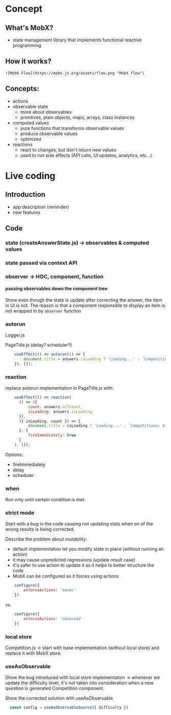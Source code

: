 # Concept

## What's MobX?
- state management library that implements functional reactive programming

## How it works?
    ![MobX Flow](https://mobx.js.org/assets/flow.png "MobX flow")

## Concepts:
- actions
- observable state
    - more about observables
    - primitives, plain objects, maps, arrays, class instances
- computed values
    - pure functions that transforms observable values
    - produce observable values
    - optimized
- reactions
    - react to changes, but don't return new values
    - used to run side effects (API calls, UI updates, analytics, etc...)
        
# Live coding

## Introduction

- app description (reminder)
- new features

## Code

### state (createAnswerState.js) -> observables & computed values

### state passed via context API 

### observer -> HOC, component, function

#### passing observables down the component tree

Show even though the state is update after correcting the answer, the item in UI is not. The reason is that a component responsible to display an item is not wrapped in by `observer` function

### autorun

Logger.js 

PageTitle.js (delay? scheduler?)

```javascript
    useEffect(() => autorun(() => {
        document.title = answers.isLoading ? 'Loading...' : `Competitions: ${answers.allCount}`;
    }), []);
```

### reaction

replace autorun implementation in PageTitle.js with:

```javascript
    useEffect(() => reaction(
      () => ({
          count: answers.allCount,
          isLoading: answers.isLoading
      }),
      ({ isLoading, count }) => {
          document.title = isLoading ? 'Loading...' : `Competitions: ${count}`;
      }, {
          fireImmediately: true
      }
    ), []);
```

Options:
- fireImmediately
- delay
- scheduler

### when
Run only until certain condition is met.

### strict mode

Start with a bug in the code causing not updating stats when on of the wrong results is being corrected.

Describe the problem about mutability:
- default implementation let you modify state in place (without running an action)
- it may cause unpredicted regressions (update result case)
- it's safer to use action to update it as it helps to better structure the code
- MobX can be configured so it forces using actions

```javascript
    configure({
        enforceActions: 'never'
    })
```

vs

```javascript
    configure({
        enforceActions: 'observed'
    })
```

### local store

Competition.js -> start with base implementation (without local store) and replace it with MobX store.

### useAsObservable

Show the bug introduced with local store implementation -> whenever we update the difficulty level, it's not taken into consideration when a new question is generated Competition component.

Show the corrected solution with useAsObservable

```javascript
  const config = useAsObservableSource({ difficulty })
```

